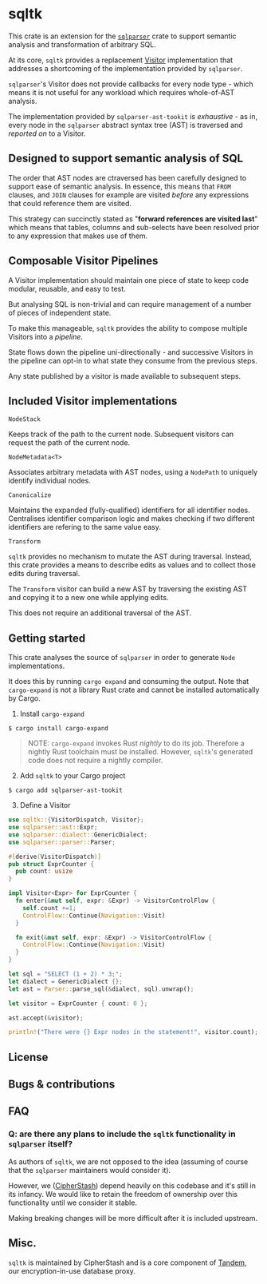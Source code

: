 # sqltk

This crate is an extension for the [`sqlparser`](https://crates.io/crates/sqlparser) crate to support semantic analysis and transformation of arbitrary SQL.

At its core, `sqltk` provides a replacement [Visitor](https://en.wikipedia.org/wiki/Visitor_design_pattern) implementation that addresses a shortcoming of the implementation provided by `sqlparser`.

`sqlparser`'s Visitor does not provide callbacks for every node type - which means it is not useful for any workload which requires whole-of-AST analysis.

The implementation provided by `sqlparser-ast-tookit` is *exhaustive* - as in, every node in the `sqlparser` abstract syntax tree (AST) is traversed and _reported on_ to a Visitor.

## Designed to support semantic analysis of SQL

The order that AST nodes are ctraversed has been carefully designed to support ease of semantic analysis. In essence, this means that `FROM` clauses, and `JOIN` clauses for example are visited *before* any expressions that could reference them are visited.

This strategy can succinctly stated as "__forward references are visited last__" which means that tables, columns and sub-selects have been resolved prior to any expression that makes use of them.

## Composable Visitor Pipelines

A Visitor implementation should maintain one piece of state to keep code modular, reusable, and easy to test.

But analysing SQL is non-trivial and can require management of a number of pieces of independent state.

To make this manageable, `sqltk` provides the ability to compose multiple Visitors into a *pipeline*.

State flows down the pipeline uni-directionally - and successive Visitors in the pipeline can opt-in to what state they consume from the previous steps.

Any state published by a visitor is made available to subsequent steps.

## Included Visitor implementations

`NodeStack`

Keeps track of the path to the current node. Subsequent visitors can request the path of the current node.

`NodeMetadata<T>`

Associates arbitrary metadata with AST nodes, using a `NodePath` to uniquely identify individual nodes.

`Canonicalize`

Maintains the expanded (fully-qualified) identifiers for all identifier nodes. Centralises identifier comparison logic and makes checking if two different identifiers are refering to the same value easy.

`Transform`

`sqltk` provides no mechanism to mutate the AST during traversal. Instead, this crate provides a means to describe edits as values and to collect those edits during traversal.

The `Transform` visitor can build a new AST by traversing the existing AST and copying it to a new one while applying edits.

This does not require an additional traversal of the AST.

## Getting started

This crate analyses the source of `sqlparser` in order to generate `Node` implementations.

It does this by running `cargo expand` and consuming the output. Note that `cargo-expand` is not a library Rust crate and cannot be installed automatically by Cargo.

1. Install `cargo-expand`

`$ cargo install cargo-expand`

  > NOTE: `cargo-expand` invokes Rust *nightly* to do its job. Therefore a nightly Rust toolchain must be installed. However, `sqltk`'s generated code does not require a nightly compiler.

2. Add `sqltk` to your Cargo project

`$ cargo add sqlparser-ast-tookit`

3. Define a Visitor

```rust
use sqltk::{VisitorDispatch, Visitor};
use sqlparser::ast::Expr;
use sqlparser::dialect::GenericDialect;
use sqlparser::parser::Parser;

#[derive(VisitorDispatch)]
pub struct ExprCounter {
  pub count: usize
}

impl Visitor<Expr> for ExprCounter {
  fn enter(&mut self, expr: &Expr) -> VisitorControlFlow {
    self.count +=1;
    ControlFlow::Continue(Navigation::Visit)
  }

  fn exit(&mut self, expr: &Expr) -> VisitorControlFlow {
    ControlFlow::Continue(Navigation::Visit)
  }
}

let sql = "SELECT (1 + 2) * 3;";
let dialect = GenericDialect {};
let ast = Parser::parse_sql(&dialect, sql).unwrap();

let visitor = ExprCounter { count: 0 };

ast.accept(&visitor);

println!("There were {} Expr nodes in the statement!", visitor.count);
```

## License

## Bugs & contributions

## FAQ

### Q: are there any plans to include the `sqltk` functionality in `sqlparser` itself?

As authors of `sqltk`, we are not opposed to the idea (assuming of course that the `sqlparser` maintainers would consider it).

However, we ([CipherStash](https://cipherstash.com)) depend heavily on this codebase and it's still in its infancy. We would like to retain the freedom of ownership over this functionality until we consider it stable.

Making breaking changes will be more difficult after it is included upstream.

## Misc.

`sqltk` is maintained by CipherStash and is a core component of [Tandem](https://docs.cipherstash.com/getting-started/step3.html), our encryption-in-use database proxy.